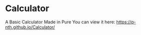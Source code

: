 # Calculator
A Basic Calculator Made in Pure
You can view it here: https://p-nth.github.io/Calculator/
